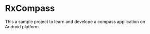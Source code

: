 # RxCompass
This a sample project to learn and develope a compass application on Android platform. 
